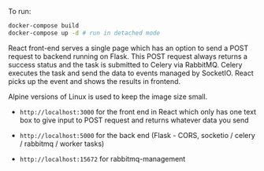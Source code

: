 To run:
```bash
docker-compose build
docker-compose up -d # run in detached mode
```

React front-end serves a single page which has an option to send a POST request to backend running on Flask. This POST request always returns a success status and the task is submitted to Celery via RabbitMQ. Celery executes the task and send the data to events managed by SocketIO. React picks up the event and shows the results in frontend.

Alpine versions of Linux is used to keep the image size small.


- `http://localhost:3000` for the front end in React which only has one text box to give input to POST request and returns whatever data you send

- `http://localhost:5000` for the back end (Flask - CORS, socketio / celery / rabbitmq / worker tasks)
- `http://localhost:15672` for rabbitmq-management

